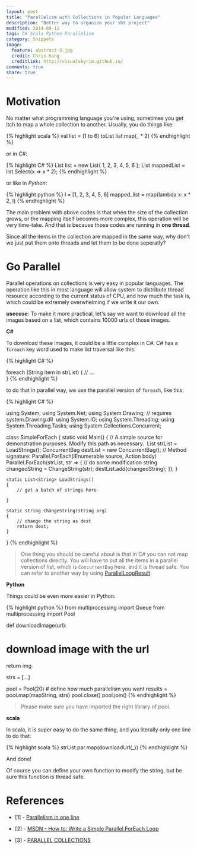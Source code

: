 ```yaml
---
layout: post
title: "Parallelism with Collections in Popular Languages"
description: "Better way to organize your sbt project"
modified: 2014-09-11
tags: C# Scala Python Parallelism
category: Snippets
image:
  feature: abstract-3.jpg
  credit: Chris Kong
  creditlink: http://visualskyrim.github.io/
comments: true
share: true
---
```


# Motivation

No matter what programming language you're using, sometimes you get itch to map a whole collection to another. Usually, you do things like:

{% highlight scala %}
val list = (1 to 6) toList
list.map(_ * 2)
{% endhighlight %}

or in *C#*:

{% highlight C# %}
List<int> list = new List<int>{ 1, 2, 3, 4, 5, 6 };
List<int> mappedList = list.Select(x => x * 2);
{% endhighlight %}

or like in *Python*:

{% highlight python %}
l = [1, 2, 3, 4, 5, 6]
mapped_list = map(lambda x: x * 2, l)
{% endhighlight %}

The main problem with above codes is that when the size of the collection grows, or the mapping itself becomes more complex, this operation will be very time-take. And that is because those codes are running in **one thread**.

Since all the items in the collection are mapped in the same way, why don't we just put them onto threads and let them to be done seperatly?

# Go Parallel

Parallel operations on collections is very easy in popular languages. The operation like this in most language will allow system to distribute thread resource according to the current status of CPU, and how much the task is, which could be extremely overwhelming if we write it our own.

***usecase***: To make it more practical, let's say we want to download all the images based on a list, which contains 10000 urls of those images.

**C#**

To download these images, it could be a little complex in C#. C# has a `foreach` key word used to make list traversal like this:

{% highlight C# %}


foreach (String item in strList)
{
    // ...    
}
{% endhighlight %}

to do that in parallel way, we use the parallel version of `foreach`, like this:

{% highlight C# %}

using System;
using System.Net;
using System.Drawing; // requires system.Drawing.dll 
using System.IO;
using System.Threading;
using System.Threading.Tasks;
using System.Collections.Concurrent;

class SimpleForEach
{
    static void Main()
    {
        // A simple source for demonstration purposes. Modify this path as necessary. 
        List<string> strList = LoadStrings();
        ConcurrentBag<string> destList = new ConcurrentBag<string>();
        //  Method signature: Parallel.ForEach(IEnumerable<TSource> source, Action<TSource> body)
        Parallel.ForEach(strList, str =>
        {
            // do some modification
            string changedString = ChangeString(str);
            destList.add(changedString);
        });
    }

    static List<String> LoadStrings()
    {
        // get a batch of strings here

    }

    static string ChangeString(string org)
    {
        // change the string as dest
        return dest;
    }


}
{% endhighlight %}

> One thing you should be careful about is that in C# you can not map collections directly. You will have to put all the items in a parallel version of list, which is `ConcurrentBag` here, and it is thread safe. You can refer to another way by using [ParallelLoopResult](http://msdn.microsoft.com/en-us/library/system.threading.tasks.parallelloopresult%28v=vs.110%29.aspx).



**Python**

Things could be even more easier in Python:


{% highlight python %}
from multiprocessing import Queue
from multiprocessing import Pool

def downloadImage(url):
  # download image with the url
  return img

strs = [...]

pool = Pool(20) # define how much parallelism you want
results = pool.map(mapString, strs)
pool.close()
pool.join()
{% endhighlight %}


> Please make sure you have imported the right library of pool.

**scala**

In scala, it is super easy to do the same thing, and you literally only one line to do that:

{% highlight scala %}
strList.par.map(downloadUrl(_))
{% endhighlight %}

And done!

Of course you can define your own function to modify the string, but be sure this function is thread safe.


# References

- [1] - [Parallelism in one line
](https://medium.com/@thechriskiehl/parallelism-in-one-line-40e9b2b36148)

- [2] - [MSDN - How to: Write a Simple Parallel.ForEach Loop
](http://msdn.microsoft.com/en-us/library/dd460720(v=vs.110).aspx?cs-save-lang=1&cs-lang=csharp#code-snippet-1)
- [3] - [PARALLEL COLLECTIONS](http://docs.scala-lang.org/overviews/parallel-collections/overview.html)
